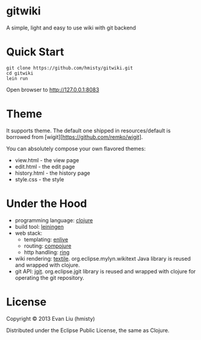 gitwiki
=======

A simple, light and easy to use wiki with git backend

Quick Start
=======

	git clone https://github.com/hmisty/gitwiki.git
	cd gitwiki
	lein run

Open browser to http://127.0.0.1:8083

Theme
=======
It supports theme. The default one shipped in resources/default is borrowed from [wigit][https://github.com/remko/wigit].

You can absolutely compose your own flavored themes:

* view.html - the view page
* edit.html - the edit page
* history.html - the history page
* style.css - the style

Under the Hood
=======
* programming language: [clojure][1]
* build tool: [leiningen][2]
* web stack:
	- templating: [enlive][3]
	- routing: [compojure][4]
	- http handling: [ring][5]
* wiki rendering: [textile][6]. org.eclipse.mylyn.wikitext Java library is reused and wrapped with clojure.
* git API: [jgit][7]. org.eclipse.jgit library is reused and wrapped with clojure for operating the git repository.

[1]: http://clojure.org/
[2]: http://leiningen.org/
[3]: https://github.com/cgrand/enlive
[4]: https://github.com/weavejester/compojure
[5]: https://github.com/ring-clojure/ring.git
[6]: http://en.wikipedia.org/wiki/Textile_(markup_language)
[7]: http://www.jgit.org

License
=======
Copyright © 2013 Evan Liu (hmisty)

Distributed under the Eclipse Public License, the same as Clojure.
